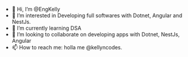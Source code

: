- 👋 Hi, I’m @EngKelly
- 👀 I’m interested in Developing full softwares with Dotnet, Angular and NestJs.
- 🌱 I’m currently learning DSA 
- 💞️ I’m looking to collaborate on developing apps with Dotnet, NestJs, Angular
- 📫 How to reach me: holla me @kellyncodes. 

<!---
EngKelly/EngKelly is a ✨ special ✨ repository because its `README.md` (this file) appears on your GitHub profile.
You can click the Preview link to take a look at your changes.
--->
